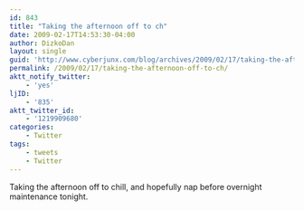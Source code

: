 ```yaml
---
id: 843
title: "Taking the afternoon off to ch"
date: 2009-02-17T14:53:30-04:00
author: DizkoDan
layout: single
guid: 'http://www.cyberjunx.com/blog/archives/2009/02/17/taking-the-afternoon-off-to-ch/'
permalink: /2009/02/17/taking-the-afternoon-off-to-ch/
aktt_notify_twitter:
    - 'yes'
ljID:
    - '835'
aktt_twitter_id:
    - '1219909680'
categories:
    - Twitter
tags:
    - tweets
    - Twitter
---
```


Taking the afternoon off to chill, and hopefully nap before overnight maintenance tonight.